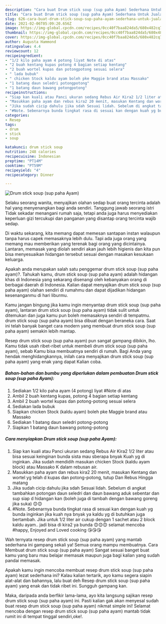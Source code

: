 ```yaml
---
description: "Cara buat Drum stick soup (sup paha Ayam) Sederhana Untuk Jualan"
title: "Cara buat Drum stick soup (sup paha Ayam) Sederhana Untuk Jualan"
slug: 626-cara-buat-drum-stick-soup-sup-paha-ayam-sederhana-untuk-jualan
date: 2021-02-06T05:09:20.656Z
image: https://img-global.cpcdn.com/recipes/0cc40f7baa824da5/680x482cq70/drum-stick-soup-sup-paha-ayam-foto-resep-utama.jpg
thumbnail: https://img-global.cpcdn.com/recipes/0cc40f7baa824da5/680x482cq70/drum-stick-soup-sup-paha-ayam-foto-resep-utama.jpg
cover: https://img-global.cpcdn.com/recipes/0cc40f7baa824da5/680x482cq70/drum-stick-soup-sup-paha-ayam-foto-resep-utama.jpg
author: Augusta Hammond
ratingvalue: 4.4
reviewcount: 12
recipeingredient:
- "1/2 kilo paha ayam 4 potong liyat Note di atas"
- "2 buah kentang kupas potong 4 bagian setiap kentang"
- "2 buah wortel kupas dan potongpotong sesuai selera"
- " lada bubuk"
- " chicken Stock kaldu ayam boleh pke Maggie brand atau Massako"
- "1 batang daun seledri potongpotong"
- "1 batang daun bawang potongpotong"
recipeinstructions:
- "Siap kan kuali atau Panci ukuran sedang Rebus Air Kira2 1/2 liter atau bisa sesuai keinginan bunda sista mau sberapa bnyak Kuah yg di inginkan. Jika sudah mendidih masukan chicken Stock (kaldu ayam block) atau Massako K dalam rebusan air."
- "Masukkan paha ayam dan rebus kira2 20 menit, masukan Kentang dan wortel yg telah d kupas dan potong-potong, tutup Dan Rebus Hingga matang"
- "Jika sudah cicip dahulu jika sdah Sesuai lidah. Sebelum di angkat tambahkan potongan daun seledri dan daun bawang aduk sebentar dan sup siap d hidangan kan (boleh juga di tambah dengan bawang goreng jika suka) 😊😊"
- "#Note. Sebenarnya bunda tingkat rasa di sesuai kan dengan kuah yg bunda inginkan jika kuah nya bnyak ya kaldu yg di butuhkan juga bertambah. Jika untuk 1/2 liter air cukup dengan 1 sachet atau 2 block kaldu ayam.. jadi bisa di kira2 ya bunda 😊😊😊 selamat mencoba #happy, Enjoyed and Loved cooking 😘😘😘"
categories:
- Resep
tags:
- drum
- stick
- soup

katakunci: drum stick soup 
nutrition: 248 calories
recipecuisine: Indonesian
preptime: "PT14M"
cooktime: "PT59M"
recipeyield: "4"
recipecategory: Dinner

---
```



![Drum stick soup (sup paha Ayam)](https://img-global.cpcdn.com/recipes/0cc40f7baa824da5/680x482cq70/drum-stick-soup-sup-paha-ayam-foto-resep-utama.jpg)

Selaku seorang wanita, menyajikan olahan sedap buat orang tercinta adalah hal yang menyenangkan bagi anda sendiri. Tanggung jawab seorang istri Tidak sekadar menangani rumah saja, tetapi anda juga harus menyediakan keperluan gizi tercukupi dan panganan yang disantap orang tercinta wajib sedap.

Di waktu  sekarang, kita memang dapat memesan santapan instan walaupun tanpa harus capek memasaknya lebih dulu. Tapi ada juga orang yang memang mau memberikan yang terenak bagi orang yang dicintainya. Lantaran, memasak yang diolah sendiri akan jauh lebih higienis dan kita pun bisa menyesuaikan hidangan tersebut sesuai dengan masakan kesukaan keluarga. 



Apakah anda merupakan salah satu penggemar drum stick soup (sup paha ayam)?. Tahukah kamu, drum stick soup (sup paha ayam) adalah hidangan khas di Indonesia yang sekarang disenangi oleh kebanyakan orang di berbagai daerah di Indonesia. Kalian dapat menyajikan drum stick soup (sup paha ayam) olahan sendiri di rumahmu dan dapat dijadikan hidangan kesenanganmu di hari liburmu.

Kamu jangan bingung jika kamu ingin menyantap drum stick soup (sup paha ayam), lantaran drum stick soup (sup paha ayam) tidak sulit untuk ditemukan dan juga kamu pun boleh memasaknya sendiri di tempatmu. drum stick soup (sup paha ayam) bisa dibuat dengan beraneka cara. Saat ini telah banyak banget cara modern yang membuat drum stick soup (sup paha ayam) semakin lebih mantap.

Resep drum stick soup (sup paha ayam) pun sangat gampang dibikin, lho. Kamu tidak usah ribet-ribet untuk membeli drum stick soup (sup paha ayam), sebab Kamu bisa membuatnya sendiri di rumah. Bagi Anda yang hendak menghidangkannya, inilah cara menyajikan drum stick soup (sup paha ayam) yang enak yang dapat Kalian coba.

<!--inarticleads1-->

##### Bahan-bahan dan bumbu yang diperlukan dalam pembuatan Drum stick soup (sup paha Ayam):

1. Sediakan 1/2 kilo paha ayam (4 potong) liyat #Note di atas
1. Ambil 2 buah kentang kupas, potong 4 bagian setiap kentang
1. Ambil 2 buah wortel kupas dan potong-potong sesuai selera
1. Sediakan  lada bubuk
1. Siapkan  chicken Stock (kaldu ayam) boleh pke Maggie brand atau Massako
1. Sediakan 1 batang daun seledri potong-potong
1. Siapkan 1 batang daun bawang potong-potong




<!--inarticleads2-->

##### Cara menyiapkan Drum stick soup (sup paha Ayam):

1. Siap kan kuali atau Panci ukuran sedang Rebus Air Kira2 1/2 liter atau bisa sesuai keinginan bunda sista mau sberapa bnyak Kuah yg di inginkan. Jika sudah mendidih masukan chicken Stock (kaldu ayam block) atau Massako K dalam rebusan air.
1. Masukkan paha ayam dan rebus kira2 20 menit, masukan Kentang dan wortel yg telah d kupas dan potong-potong, tutup Dan Rebus Hingga matang
1. Jika sudah cicip dahulu jika sdah Sesuai lidah. Sebelum di angkat tambahkan potongan daun seledri dan daun bawang aduk sebentar dan sup siap d hidangan kan (boleh juga di tambah dengan bawang goreng jika suka) 😊😊
1. #Note. Sebenarnya bunda tingkat rasa di sesuai kan dengan kuah yg bunda inginkan jika kuah nya bnyak ya kaldu yg di butuhkan juga bertambah. Jika untuk 1/2 liter air cukup dengan 1 sachet atau 2 block kaldu ayam.. jadi bisa di kira2 ya bunda 😊😊😊 selamat mencoba #happy, Enjoyed and Loved cooking 😘😘😘




Wah ternyata resep drum stick soup (sup paha ayam) yang mantab sederhana ini gampang sekali ya! Semua orang mampu membuatnya. Cara Membuat drum stick soup (sup paha ayam) Sangat sesuai banget buat kamu yang baru mau belajar memasak maupun juga bagi kalian yang sudah pandai memasak.

Apakah kamu ingin mencoba membuat resep drum stick soup (sup paha ayam) lezat sederhana ini? Kalau kalian tertarik, ayo kamu segera siapin alat-alat dan bahannya, lalu buat deh Resep drum stick soup (sup paha ayam) yang enak dan tidak ribet ini. Sungguh gampang kan. 

Maka, daripada anda berfikir lama-lama, ayo kita langsung sajikan resep drum stick soup (sup paha ayam) ini. Pasti kalian gak akan menyesal sudah buat resep drum stick soup (sup paha ayam) nikmat simple ini! Selamat mencoba dengan resep drum stick soup (sup paha ayam) mantab tidak rumit ini di tempat tinggal sendiri,oke!.

